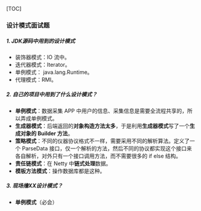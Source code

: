 [TOC]

### 设计模式面试题

##### 1. JDK源码中用到的设计模式

- 装饰器模式：IO 流中。
- 迭代器模式：Iterator。
- 单例模式： java.lang.Runtime。
- 代理模式：RMI。

##### 2. 自己的项目中用到了什么设计模式？

- **单例模式**：数据采集 APP 中用户的信息、采集信息是需要全流程共享的，所以弄成单例模式。
- **生成器模式**：后端返回的**对象构造方法太多**，于是利用**生成器模式**写了一个**生成对象的 Builder 方法**。
- **策略模式**：不同的仪器协议格式不一样，需要采用不同的解析算法。定义了一个 ParseData 接口，仅一个解析的方法，然后不同的协议都实现这个接口来各自解析，对外只有一个接口调用方法，而不需要很多的 if else 结构。
- **责任链模式**：在 Netty 中**链式处理**数据。
- **模板方法模式**：操作数据库都是这种。

##### 3. 现场撸XX设计模式？

- **单例模式**（必会）



